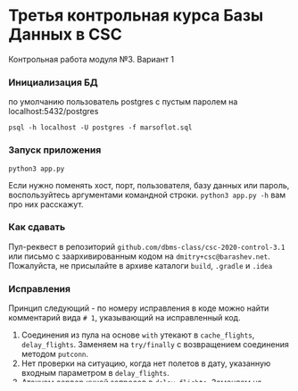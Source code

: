 # Третья контрольная курса Базы Данных в CSC
Контрольная работа модуля №3. Вариант 1




### Инициализация БД
по умолчанию пользователь postgres с пустым паролем на localhost:5432/postgres

```
psql -h localhost -U postgres -f marsoflot.sql
```

### Запуск приложения
```
python3 app.py
```

Если нужно поменять хост, порт, пользователя, базу данных или пароль, воспользуйтесь аргументами командной строки. `python3 app.py -h`  вам про них расскажут.

### Как сдавать
Пул-реквест в репозиторий `github.com/dbms-class/csc-2020-control-3.1` или письмо с заархивированным кодом на `dmitry+csc@barashev.net`. Пожалуйста, не присылайте в архиве каталоги `build`, `.gradle` и `.idea` 

### Исправления

Принцип следующий - по номеру исправления в коде можно найти комментарий вида `# 1`, указывающий на исправленный код.

1. Соединения из пула на основе `with` утекают в `cache_flights`, `delay_flights`. Заменяем на `try/finally` с возвращением соединения методом `putconn`.
2. Нет проверки на ситуацию, когда нет полетов в дату, указанную входным параметром в `delay_flights`.
3. Атакуем сервер кучей запросов в `delay_flights`. Заменяем на запрос с `WHERE ... IN`.
4. Изменения в `delay_flights` и `delete_planet` не фиксируются, надо закоммитить.
5. Кэш полетов не очищается после модифицирующих запросов. 
6. Неведомый аргумент в `ForeignKeyField` для планет в `FlightEntity`. Заменяем на `backref`.
7. Нужно проверить, что удаляемая в `delete_planet` планета вообще существует.
8. Вместо ϴ(n) запросов в `cache_flights` делаем пару запросов с `WHERE ... IN` с помощью `prefetch`.